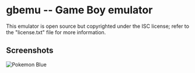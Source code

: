 gbemu -- Game Boy emulator
==========================

This emulator is open source but copyrighted under the ISC license; refer to
the "license.txt" file for more information.

Screenshots
-----------

![Pokemon Blue](https://i.imgur.com/blwrKFR.png)